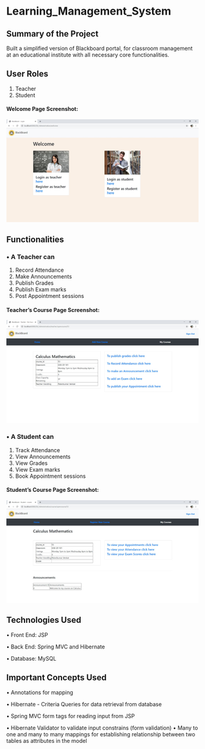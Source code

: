 # Learning_Management_System


## Summary of the Project
Built a simplified version of Blackboard portal, for classroom management
at an educational institute with all necessary core functionalities.


## User Roles
1. Teacher
2. Student

#### Welcome Page Screenshot:
![database](Welcome_Page.jpg)

## Functionalities

### • A Teacher can
1. Record Attendance
2. Make Announcements
3. Publish Grades
4. Publish Exam marks
5. Post Appointment sessions

#### Teacher’s Course Page Screenshot:
![database](Teacher_Course_Page.jpg)

### • A Student can
1. Track Attendance
2. View Announcements
3. View Grades
4. View Exam marks
5. Book Appointment sessions

#### Student’s Course Page Screenshot:
![database](Student_Course_Page.jpg)

## Technologies Used
• Front End: JSP

• Back End: Spring MVC and Hibernate

• Database: MySQL

## Important Concepts Used
• Annotations for mapping

• Hibernate - Criteria Queries for data retrieval from database

• Spring MVC form tags for reading input from JSP

• Hibernate Validator to validate input constrains (form validation)
• Many to one and many to many mappings for establishing relationship
between two tables as attributes in the model
